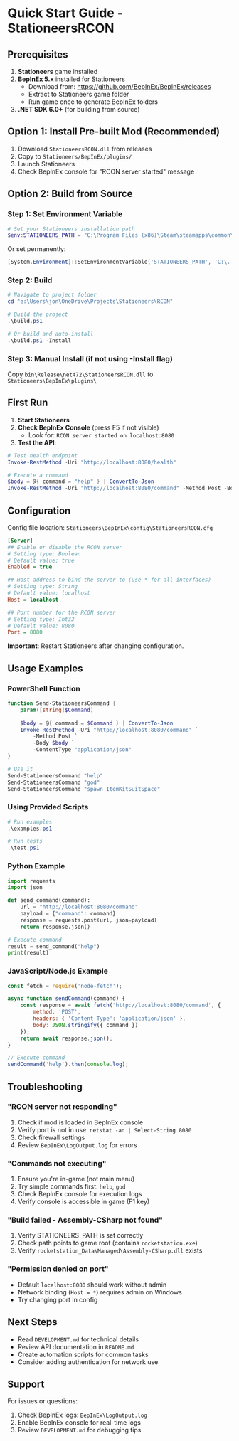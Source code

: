 # Quick Start Guide - StationeersRCON

## Prerequisites

1. **Stationeers** game installed
2. **BepInEx 5.x** installed for Stationeers
   - Download from: https://github.com/BepInEx/BepInEx/releases
   - Extract to Stationeers game folder
   - Run game once to generate BepInEx folders
3. **.NET SDK 6.0+** (for building from source)

## Option 1: Install Pre-built Mod (Recommended)

1. Download `StationeersRCON.dll` from releases
2. Copy to `Stationeers/BepInEx/plugins/`
3. Launch Stationeers
4. Check BepInEx console for "RCON server started" message

## Option 2: Build from Source

### Step 1: Set Environment Variable

```powershell
# Set your Stationeers installation path
$env:STATIONEERS_PATH = "C:\Program Files (x86)\Steam\steamapps\common\Stationeers"
```

Or set permanently:
```powershell
[System.Environment]::SetEnvironmentVariable('STATIONEERS_PATH', 'C:\...\Stationeers', 'User')
```

### Step 2: Build

```powershell
# Navigate to project folder
cd "e:\Users\jon\OneDrive\Projects\Stationeers\RCON"

# Build the project
.\build.ps1

# Or build and auto-install
.\build.ps1 -Install
```

### Step 3: Manual Install (if not using -Install flag)

Copy `bin\Release\net472\StationeersRCON.dll` to `Stationeers\BepInEx\plugins\`

## First Run

1. **Start Stationeers**
2. **Check BepInEx Console** (press F5 if not visible)
   - Look for: `RCON server started on localhost:8080`
3. **Test the API**:

```powershell
# Test health endpoint
Invoke-RestMethod -Uri "http://localhost:8080/health"

# Execute a command
$body = @{ command = "help" } | ConvertTo-Json
Invoke-RestMethod -Uri "http://localhost:8080/command" -Method Post -Body $body -ContentType "application/json"
```

## Configuration

Config file location: `Stationeers\BepInEx\config\StationeersRCON.cfg`

```ini
[Server]
## Enable or disable the RCON server
# Setting type: Boolean
# Default value: true
Enabled = true

## Host address to bind the server to (use * for all interfaces)
# Setting type: String
# Default value: localhost
Host = localhost

## Port number for the RCON server
# Setting type: Int32
# Default value: 8080
Port = 8080
```

**Important**: Restart Stationeers after changing configuration.

## Usage Examples

### PowerShell Function

```powershell
function Send-StationeersCommand {
    param([string]$Command)
    
    $body = @{ command = $Command } | ConvertTo-Json
    Invoke-RestMethod -Uri "http://localhost:8080/command" `
        -Method Post `
        -Body $body `
        -ContentType "application/json"
}

# Use it
Send-StationeersCommand "help"
Send-StationeersCommand "god"
Send-StationeersCommand "spawn ItemKitSuitSpace"
```

### Using Provided Scripts

```powershell
# Run examples
.\examples.ps1

# Run tests
.\test.ps1
```

### Python Example

```python
import requests
import json

def send_command(command):
    url = "http://localhost:8080/command"
    payload = {"command": command}
    response = requests.post(url, json=payload)
    return response.json()

# Execute command
result = send_command("help")
print(result)
```

### JavaScript/Node.js Example

```javascript
const fetch = require('node-fetch');

async function sendCommand(command) {
    const response = await fetch('http://localhost:8080/command', {
        method: 'POST',
        headers: { 'Content-Type': 'application/json' },
        body: JSON.stringify({ command })
    });
    return await response.json();
}

// Execute command
sendCommand('help').then(console.log);
```

## Troubleshooting

### "RCON server not responding"

1. Check if mod is loaded in BepInEx console
2. Verify port is not in use: `netstat -an | Select-String 8080`
3. Check firewall settings
4. Review `BepInEx\LogOutput.log` for errors

### "Commands not executing"

1. Ensure you're in-game (not main menu)
2. Try simple commands first: `help`, `god`
3. Check BepInEx console for execution logs
4. Verify console is accessible in game (F1 key)

### "Build failed - Assembly-CSharp not found"

1. Verify STATIONEERS_PATH is set correctly
2. Check path points to game root (contains `rocketstation.exe`)
3. Verify `rocketstation_Data\Managed\Assembly-CSharp.dll` exists

### "Permission denied on port"

- Default `localhost:8080` should work without admin
- Network binding (`Host = *`) requires admin on Windows
- Try changing port in config

## Next Steps

- Read `DEVELOPMENT.md` for technical details
- Review API documentation in `README.md`
- Create automation scripts for common tasks
- Consider adding authentication for network use

## Support

For issues or questions:
1. Check BepInEx logs: `BepInEx\LogOutput.log`
2. Enable BepInEx console for real-time logs
3. Review `DEVELOPMENT.md` for debugging tips
